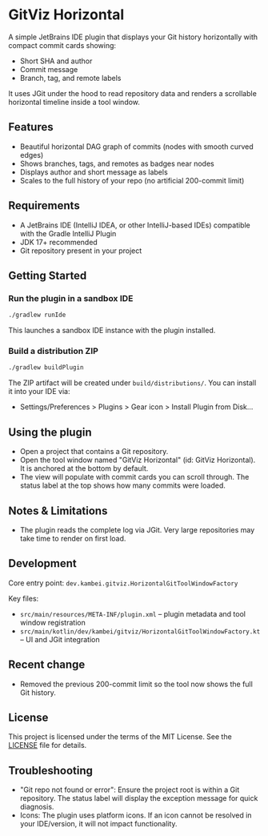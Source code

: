 # GitViz Horizontal

A simple JetBrains IDE plugin that displays your Git history horizontally with compact commit cards showing:

- Short SHA and author
- Commit message
- Branch, tag, and remote labels

It uses JGit under the hood to read repository data and renders a scrollable horizontal timeline inside a tool window.

## Features

- Beautiful horizontal DAG graph of commits (nodes with smooth curved edges)
- Shows branches, tags, and remotes as badges near nodes
- Displays author and short message as labels
- Scales to the full history of your repo (no artificial 200-commit limit)

## Requirements

- A JetBrains IDE (IntelliJ IDEA, or other IntelliJ-based IDEs) compatible with the Gradle IntelliJ Plugin
- JDK 17+ recommended
- Git repository present in your project

## Getting Started

### Run the plugin in a sandbox IDE

```bash
./gradlew runIde
```

This launches a sandbox IDE instance with the plugin installed.

### Build a distribution ZIP

```bash
./gradlew buildPlugin
```

The ZIP artifact will be created under `build/distributions/`. You can install it into your IDE via:
- Settings/Preferences > Plugins > Gear icon > Install Plugin from Disk…

## Using the plugin

- Open a project that contains a Git repository.
- Open the tool window named "GitViz Horizontal" (id: GitViz Horizontal). It is anchored at the bottom by default.
- The view will populate with commit cards you can scroll through. The status label at the top shows how many commits were loaded.

## Notes & Limitations

- The plugin reads the complete log via JGit. Very large repositories may take time to render on first load.

## Development

Core entry point: `dev.kambei.gitviz.HorizontalGitToolWindowFactory`

Key files:
- `src/main/resources/META-INF/plugin.xml` – plugin metadata and tool window registration
- `src/main/kotlin/dev/kambei/gitviz/HorizontalGitToolWindowFactory.kt` – UI and JGit integration

## Recent change

- Removed the previous 200-commit limit so the tool now shows the full Git history.

## License

This project is licensed under the terms of the MIT License. See the [LICENSE](LICENSE) file for details.

## Troubleshooting

- "Git repo not found or error": Ensure the project root is within a Git repository. The status label will display the exception message for quick diagnosis.
- Icons: The plugin uses platform icons. If an icon cannot be resolved in your IDE/version, it will not impact functionality.
